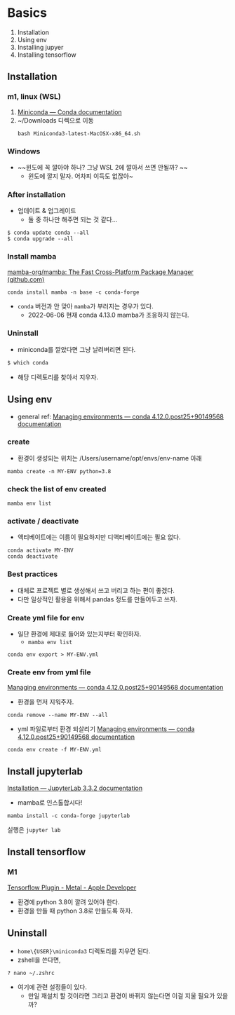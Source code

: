 # Basics

1. Installation 
2. Using env
3. Installing jupyer 
4. Installing tensorflow

## Installation 
### m1, linux (WSL)
1. [Miniconda — Conda documentation](https://docs.conda.io/en/latest/miniconda.html)
2. ~/Downloads 디렉으로 이동 
	```
	bash Miniconda3-latest-MacOSX-x86_64.sh
	```

### Windows
- ~~윈도에 꼭 깔아야 하나? 그냥 WSL 2에 깔아서 쓰면 안될까? ~~
	- 윈도에 깔지 말자. 어차피 이득도 없잖아~

### After installation  
- 업데이트 & 업그레이드 
	- 둘 중 하나만 해주면 되는 것 같다... 
	
```
$ conda update conda --all
$ conda upgrade --all
```

### Install mamba 
[mamba-org/mamba: The Fast Cross-Platform Package Manager (github.com)](https://github.com/mamba-org/mamba)

```
conda install mamba -n base -c conda-forge
```

- `conda` 버전과 안 맞아 `mamba`가 부러지는 경우가 있다. 
	- 2022-06-06 현재 conda 4.13.0 mamba가 조응하지 않는다. 

### Uninstall 
- miniconda를 깔았다면 그냥 날려버리면 된다. 

```bash
$ which conda 

```

- 해당 디렉토리를 찾아서 지우자. 

## Using env 
- general ref: [Managing environments — conda 4.12.0.post25+90149568 documentation](https://docs.conda.io/projects/conda/en/latest/user-guide/tasks/manage-environments.html)

### create

- 환경이 생성되는 위치는 /Users/username/opt/envs/env-name 아래 
```
mamba create -n MY-ENV python=3.8
```

### check the list of env created
```
mamba env list  
```

### activate / deactivate 
- 액티베이트에는 이름이 필요하지만 디액티베이트에는 필요 없다. 
```
conda activate MY-ENV
conda deactivate 
```

### Best practices 
- 대체로 프로젝트 별로 생성해서 쓰고 버리고 하는 편이 좋겠다. 
- 다만 일상적인 활용을 위해서 pandas 정도를 만들어두고 쓰자. 


### Create yml file for env 
- 일단 환경에 제대로 들어와 있는지부터 확인하자. 
	- `mamba env list`
```
conda env export > MY-ENV.yml
```

### Create env from yml file 
[Managing environments — conda 4.12.0.post25+90149568 documentation](https://docs.conda.io/projects/conda/en/latest/user-guide/tasks/manage-environments.html#removing-an-environment)
- 환경을 먼저 지워주자. 
```
conda remove --name MY-ENV --all
```

- yml 파일로부터 환경 되살리기 
[Managing environments — conda 4.12.0.post25+90149568 documentation](https://docs.conda.io/projects/conda/en/latest/user-guide/tasks/manage-environments.html#creating-an-environment-from-an-environment-yml-file)
```
conda env create -f MY-ENV.yml
```

## Install jupyterlab 

[Installation — JupyterLab 3.3.2 documentation](https://jupyterlab.readthedocs.io/en/stable/getting_started/installation.html)
- mamba로 인스톨합시다! 
```
mamba install -c conda-forge jupyterlab
```
실행은 `jupyter lab`

## Install tensorflow 
### M1 
[Tensorflow Plugin - Metal - Apple Developer](https://developer.apple.com/metal/tensorflow-plugin/)
- 환경에 python 3.8이 깔려 있어야 한다. 
- 환경을 만들 때 python 3.8로 만들도록 하자. 

## Uninstall
- `home\{USER}\miniconda3`  디렉토리를 지우면 된다. 
- zshell을 쓴다면, 

```bash
? nano ~/.zshrc
```

- 여기에 관련 설정들이 있다. 
	- 만일 재설치 할 것이라면 그리고 환경이 바뀌지 않는다면 이걸 지울 필요가 있을까? 






 
